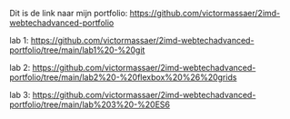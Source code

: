 Dit is de link naar mijn portfolio: https://github.com/victormassaer/2imd-webtechadvanced-portfolio

lab 1: 
https://github.com/victormassaer/2imd-webtechadvanced-portfolio/tree/main/lab1%20-%20git

lab 2:
https://github.com/victormassaer/2imd-webtechadvanced-portfolio/tree/main/lab2%20-%20flexbox%20%26%20grids

lab 3: https://github.com/victormassaer/2imd-webtechadvanced-portfolio/tree/main/lab%203%20-%20ES6

